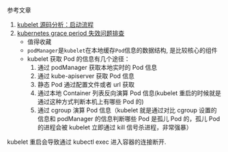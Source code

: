 参考文章

1. [kubelet 源码分析：启动流程](https://cizixs.com/2017/06/06/kubelet-source-code-analysis-part-1/)
2. [kubernetes grace period 失效问题排查](https://developer.aliyun.com/article/609813)
    - 值得收藏
    - `podManager`是`kubelet`在本地缓存`Pod`信息的数据结构, 是比较核心的组件
    - kubelet 获取 Pod 的信息有几个途径：
        1. 通过 podManager 获取本地实时的 Pod 信息
        2. 通过 kube-apiserver 获取 Pod 信息
        3. 静态 Pod 通过配置文件或者 url 获取
        4. 通过本地 Container 列表反向演算 Pod 信息(kubelet 重启的时候就是通过这种方式判断本机上有哪些 Pod 的)
        5. 通过 cgroup 演算 Pod 信息（kubelet 就是通过对比 cgroup 设置的信息和 podManager 的信息判断哪些 Pod 是孤儿 Pod 的，孤儿 Pod 的进程会被 kubelet 立即通过 kill 信号杀进程，非常强暴）

kubelet 重启会导致通过 kubectl exec 进入容器的连接断开.

